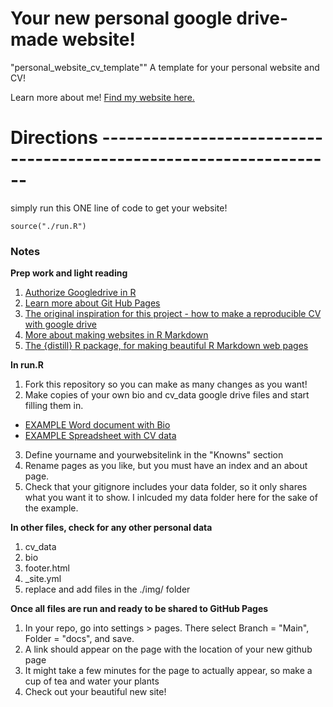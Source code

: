 # Your new personal google drive-made website!
"personal_website_cv_template""
A template for your personal website and CV!


Learn more about me! [Find my website here.](https://emilyhmarkowitz.github.io/emilyhmarkowitz/)


# Directions -------------------------------------------------------------------

simply run this ONE line of code to get your website!

`source("./run.R")`

### Notes

**Prep work and light reading**

1. [Authorize Googledrive in R](https://googledrive.tidyverse.org/reference/drive_auth.html)
2. [Learn more about Git Hub Pages](https://pages.github.com/)
3. [The original inspiration for this project - how to make a reproducible CV with google drive](https://livefreeordichotomize.com/2019/09/04/building_a_data_driven_cv_with_r/)
4. [More about making websites in R Markdown](https://www.emilyzabor.com/tutorials/rmarkdown_websites_tutorial.html)
5. [The {distill} R package, for making beautiful R Markdown web pages](https://rstudio.github.io/distill/)

**In run.R**

1. Fork this repository so you can make as many changes as you want!
2. Make copies of your own bio and cv_data google drive files and start filling them in. 
 - [EXAMPLE Word document with Bio](https://docs.google.com/document/d/1MbDrWQMzXn_3pxpuEnlHiX0juOhvwQtGGUrRLkkrczQ/edit?usp=sharing)
 - [EXAMPLE Spreadsheet with CV data](https://docs.google.com/spreadsheets/d/1fj0-LgxIgHC9qprjDfoyFqOUtUcWGMbMS28mCWf6as8)
3. Define yourname and yourwebsitelink in the "Knowns" section
4. Rename pages as you like, but you must have an index and an about page. 
5. Check that your gitignore includes your data folder, so it only shares what you want it to show. I inlcuded my data folder here for the sake of the example. 

**In other files, check for any other personal data**

1. cv_data
2. bio
3. footer.html
4. _site.yml
5. replace and add files in the ./img/ folder

**Once all files are run and ready to be shared to GitHub Pages**

1. In your repo, go into settings > pages. There select Branch = "Main", Folder = "docs", and save. 
2. A link should appear on the page with the location of your new github page
3. It might take a few minutes for the page to actually appear, so make a cup of tea and water your plants
4. Check out your beautiful new site!


